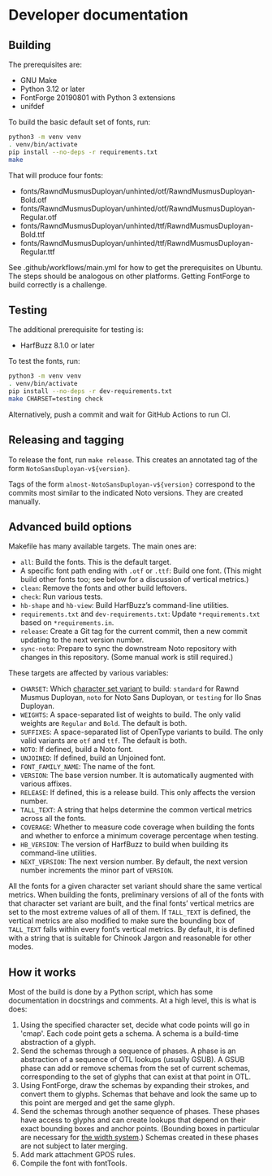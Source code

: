 <!--
Copyright 2022 Google LLC
Copyright 2022-2024 David Corbett

Licensed under the Apache License, Version 2.0 (the "License");
you may not use this file except in compliance with the License.
You may obtain a copy of the License at

    http://www.apache.org/licenses/LICENSE-2.0

Unless required by applicable law or agreed to in writing, software
distributed under the License is distributed on an "AS IS" BASIS,
WITHOUT WARRANTIES OR CONDITIONS OF ANY KIND, either express or implied.
See the License for the specific language governing permissions and
limitations under the License.
-->

# Developer documentation

## Building

The prerequisites are:

* GNU Make
* Python 3.12 or later
* FontForge 20190801 with Python 3 extensions
* unifdef

To build the basic default set of fonts, run:

```sh
python3 -m venv venv
. venv/bin/activate
pip install --no-deps -r requirements.txt
make
```

That will produce four fonts:

* fonts/RawndMusmusDuployan/unhinted/otf/RawndMusmusDuployan-Bold.otf
* fonts/RawndMusmusDuployan/unhinted/otf/RawndMusmusDuployan-Regular.otf
* fonts/RawndMusmusDuployan/unhinted/ttf/RawndMusmusDuployan-Bold.ttf
* fonts/RawndMusmusDuployan/unhinted/ttf/RawndMusmusDuployan-Regular.ttf

See .github/workflows/main.yml for how to get the prerequisites on Ubuntu. The
steps should be analogous on other platforms. Getting FontForge to build
correctly is a challenge.

## Testing

The additional prerequisite for testing is:

* HarfBuzz 8.1.0 or later

To test the fonts, run:

```sh
python3 -m venv venv
. venv/bin/activate
pip install --no-deps -r dev-requirements.txt
make CHARSET=testing check
```

Alternatively, push a commit and wait for GitHub Actions to run CI.

## Releasing and tagging

To release the font, run `make release`. This creates an annotated tag of the
form `NotoSansDuployan-v${version}`.

Tags of the form `almost-NotoSansDuployan-v${version}` correspond to the commits
most similar to the indicated Noto versions. They are created manually.

## Advanced build options

Makefile has many available targets. The main ones are:

* `all`: Build the fonts. This is the default target.
* A specific font path ending with `.otf` or `.ttf`: Build one font. (This might
  build other fonts too; see below for a discussion of vertical metrics.)
* `clean`: Remove the fonts and other build leftovers.
* `check`: Run various tests.
* `hb-shape` and `hb-view`: Build HarfBuzz’s command-line utilities.
* `requirements.txt` and `dev-requirements.txt`: Update `*requirements.txt`
  based on `*requirements.in`.
* `release`: Create a Git tag for the current commit, then a new commit updating
  to the next version number.
* `sync-noto`: Prepare to sync the downstream Noto repository with changes in
  this repository. (Some manual work is still required.)

These targets are affected by various variables:

* `CHARSET`: Which [character set variant](variants.md) to build: `standard` for
  Rawnd Musmus Duployan, `noto` for Noto Sans Duployan, or `testing` for Ilo
  Snas Duployan.
* `WEIGHTS`: A space-separated list of weights to build. The only valid weights
  are `Regular` and `Bold`. The default is both.
* `SUFFIXES`: A space-separated list of OpenType variants to build. The only
  valid variants are `otf` and `ttf`. The default is both.
* `NOTO`: If defined, build a Noto font.
* `UNJOINED`: If defined, build an Unjoined font.
* `FONT_FAMILY_NAME`: The name of the font.
* `VERSION`: The base version number. It is automatically augmented with various
  affixes.
* `RELEASE`: If defined, this is a release build. This only affects the version
  number.
* `TALL_TEXT`: A string that helps determine the common vertical metrics across
  all the fonts.
* `COVERAGE`: Whether to measure code coverage when building the fonts and
  whether to enforce a minimum coverage percentage when testing.
* `HB_VERSION`: The version of HarfBuzz to build when building its command-line
  utilities.
* `NEXT_VERSION`: The next version number. By default, the next version number
  increments the minor part of `VERSION`.

All the fonts for a given character set variant should share the same vertical
metrics. When building the fonts, preliminary versions of all of the fonts with
that character set variant are built, and the final fonts’ vertical metrics are
set to the most extreme values of all of them. If `TALL_TEXT` is defined, the
vertical metrics are also modified to make sure the bounding box of `TALL_TEXT`
falls within every font’s vertical metrics. By default, it is defined with a
string that is suitable for Chinook Jargon and reasonable for other modes.

## How it works

Most of the build is done by a Python script, which has some documentation in
docstrings and comments. At a high level, this is what is does:

1. Using the specified character set, decide what code points will go in 'cmap'.
  Each code point gets a schema. A schema is a build-time abstraction of a
  glyph.
1. Send the schemas through a sequence of phases. A phase is an abstraction of a
  sequence of OTL lookups (usually GSUB). A GSUB phase can add or remove schemas
  from the set of current schemas, corresponding to the set of glyphs that can
  exist at that point in OTL.
1. Using FontForge, draw the schemas by expanding their strokes, and convert
  them to glyphs. Schemas that behave and look the same up to this point are
  merged and get the same glyph.
1. Send the schemas through another sequence of phases. These phases have access
  to glyphs and can create lookups that depend on their exact bounding boxes and
  anchor points. (Bounding boxes in particular are necessary for [the width
  system](width-system.md).) Schemas created in these phases are not subject to
  later merging.
1. Add mark attachment GPOS rules.
1. Compile the font with fontTools.
